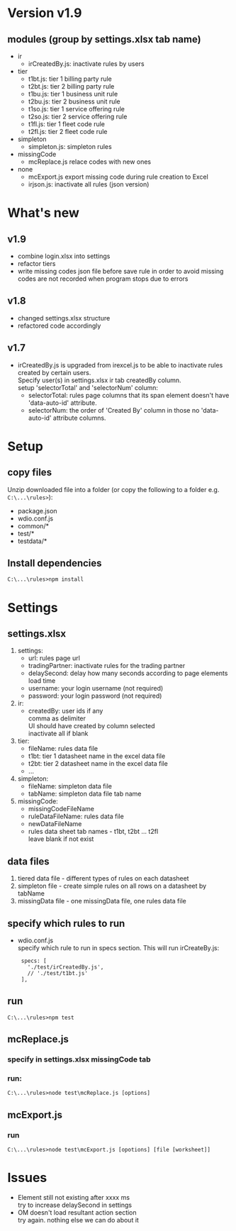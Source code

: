 # Version v1.9
## modules (group by settings.xlsx tab name)
  - ir  
    - irCreatedBy.js: inactivate rules by users  
  - tier  
    - t1bt.js: tier 1 billing party rule  
    - t2bt.js: tier 2 billing party rule  
    - t1bu.js: tier 1 business unit rule  
    - t2bu.js: tier 2 business unit rule  
    - t1so.js: tier 1 service offering rule  
    - t2so.js: tier 2 service offering rule  
    - t1fl.js: tier 1 fleet code rule  
    - t2fl.js: tier 2 fleet code rule  
  - simpleton  
    - simpleton.js: simpleton rules  
  - missingCode  
    - mcReplace.js relace codes with new ones  
  - none
    - mcExport.js export missing code during rule creation to Excel
    - irjson.js: inactivate all rules (json version)

# What's new
## v1.9
  - combine login.xlsx into settings
  - refactor tiers
  - write missing codes json file before save rule in order to avoid missing codes are not recorded when program stops due to errors
## v1.8
  - changed settings.xlsx structure
  - refactored code accordingly
## v1.7
  - irCreatedBy.js is upgraded from irexcel.js to be able to inactivate rules created by certain users.  
    Specify user(s) in settings.xlsx ir tab createdBy column.  
    setup 'selectorTotal' and 'selectorNum' column:  
    - selectorTotal: rules page columns that its span element doesn't have 'data-auto-id' attribute.
    - selectorNum: the order of 'Created By' column in those no 'data-auto-id' attribute columns.
# Setup

## copy files
Unzip downloaded file into a folder
(or copy the following to a folder e.g. `C:\...\rules>`):
  - package.json
  - wdio.conf.js
  - common/*
  - test/*
  - testdata/*

## Install dependencies
`C:\...\rules>npm install`

# Settings
## settings.xlsx
1. settings:
    - url: rules page url  
    - tradingPartner: inactivate rules for the trading partner 
    - delaySecond: delay how many seconds according to page elements load time 
    - username: your login username (not required)
    - password: your login password (not required)
1. ir:  
    - createdBy: user ids if any  
      comma as delimiter  
      UI should have created by column selected  
      inactivate all if blank  
2. tier:  
    - fileName: rules data file  
    - t1bt: tier 1 datasheet name in the excel data file  
    - t2bt: tier 2 datasheet name in the excel data file  
    - ...  
3. simpleton:
    - fileName: simpleton data file  
    - tabName: simpleton data file tab name
4. missingCode:  
    - missingCodeFileName  
    - ruleDataFileName: rules data file  
    - newDataFileName  
    - rules data sheet tab names - t1bt, t2bt ... t2fl  
      leave blank if not exist  
## data files  
1. tiered data file - different types of rules on each datasheet  
2. simpleton file - create simple rules on all rows on a datasheet by tabName 
3. missingData file - one missingData file, one rules data file  
## specify which rules to run
*  wdio.conf.js  
  specify which rule to run in specs section. This will run irCreateBy.js:  

        specs: [
          './test/irCreatedBy.js',
          // './test/t1bt.js'
        ],

## run
`C:\...\rules>npm test`

## mcReplace.js
### specify in settings.xlsx missingCode tab
### run:
`C:\...\rules>node test\mcReplace.js [options] `

## mcExport.js
### run
`C:\...\rules>node test\mcExport.js [opotions] [file [worksheet]]`

# Issues
- Element still not existing after xxxx ms  
  try to increase delaySecond in settings
- OM doesn't load resultant action section  
  try again. nothing else we can do about it